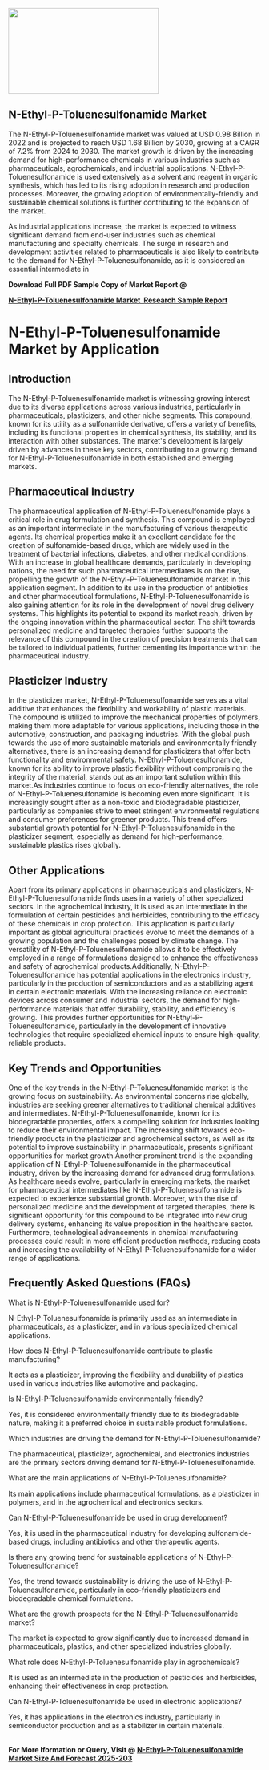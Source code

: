 <p><img class="alignnone size-medium wp-image-20088" src="https://ffe5etoiles.com/wp-content/uploads/2024/12/MST1-300x171.png" alt="" width="300" height="171" /></p><p><p><h2>N-Ethyl-P-Toluenesulfonamide Market </h2><p>The N-Ethyl-P-Toluenesulfonamide market was valued at USD 0.98 Billion in 2022 and is projected to reach USD 1.68 Billion by 2030, growing at a CAGR of 7.2% from 2024 to 2030. The market growth is driven by the increasing demand for high-performance chemicals in various industries such as pharmaceuticals, agrochemicals, and industrial applications. N-Ethyl-P-Toluenesulfonamide is used extensively as a solvent and reagent in organic synthesis, which has led to its rising adoption in research and production processes. Moreover, the growing adoption of environmentally-friendly and sustainable chemical solutions is further contributing to the expansion of the market.</p><p>As industrial applications increase, the market is expected to witness significant demand from end-user industries such as chemical manufacturing and specialty chemicals. The surge in research and development activities related to pharmaceuticals is also likely to contribute to the demand for N-Ethyl-P-Toluenesulfonamide, as it is considered an essential intermediate in</p><p><strong>Download Full PDF Sample Copy of Market Report @</strong></p><p><strong><a href="https://www.verifiedmarketreports.com/download-sample/?rid=401852&utm_source=Sites-google&utm_medium=265" target="_blank">N-Ethyl-P-Toluenesulfonamide Market &nbsp;Research Sample Report</a></strong></p><p><h1>N-Ethyl-P-Toluenesulfonamide Market by Application</h1><h2>Introduction</h2>The N-Ethyl-P-Toluenesulfonamide market is witnessing growing interest due to its diverse applications across various industries, particularly in pharmaceuticals, plasticizers, and other niche segments. This compound, known for its utility as a sulfonamide derivative, offers a variety of benefits, including its functional properties in chemical synthesis, its stability, and its interaction with other substances. The market's development is largely driven by advances in these key sectors, contributing to a growing demand for N-Ethyl-P-Toluenesulfonamide in both established and emerging markets.<h2>Pharmaceutical Industry</h2>The pharmaceutical application of N-Ethyl-P-Toluenesulfonamide plays a critical role in drug formulation and synthesis. This compound is employed as an important intermediate in the manufacturing of various therapeutic agents. Its chemical properties make it an excellent candidate for the creation of sulfonamide-based drugs, which are widely used in the treatment of bacterial infections, diabetes, and other medical conditions. With an increase in global healthcare demands, particularly in developing nations, the need for such pharmaceutical intermediates is on the rise, propelling the growth of the N-Ethyl-P-Toluenesulfonamide market in this application segment. In addition to its use in the production of antibiotics and other pharmaceutical formulations, N-Ethyl-P-Toluenesulfonamide is also gaining attention for its role in the development of novel drug delivery systems. This highlights its potential to expand its market reach, driven by the ongoing innovation within the pharmaceutical sector. The shift towards personalized medicine and targeted therapies further supports the relevance of this compound in the creation of precision treatments that can be tailored to individual patients, further cementing its importance within the pharmaceutical industry.<h2>Plasticizer Industry</h2>In the plasticizer market, N-Ethyl-P-Toluenesulfonamide serves as a vital additive that enhances the flexibility and workability of plastic materials. The compound is utilized to improve the mechanical properties of polymers, making them more adaptable for various applications, including those in the automotive, construction, and packaging industries. With the global push towards the use of more sustainable materials and environmentally friendly alternatives, there is an increasing demand for plasticizers that offer both functionality and environmental safety. N-Ethyl-P-Toluenesulfonamide, known for its ability to improve plastic flexibility without compromising the integrity of the material, stands out as an important solution within this market.As industries continue to focus on eco-friendly alternatives, the role of N-Ethyl-P-Toluenesulfonamide is becoming even more significant. It is increasingly sought after as a non-toxic and biodegradable plasticizer, particularly as companies strive to meet stringent environmental regulations and consumer preferences for greener products. This trend offers substantial growth potential for N-Ethyl-P-Toluenesulfonamide in the plasticizer segment, especially as demand for high-performance, sustainable plastics rises globally.<h2>Other Applications</h2>Apart from its primary applications in pharmaceuticals and plasticizers, N-Ethyl-P-Toluenesulfonamide finds uses in a variety of other specialized sectors. In the agrochemical industry, it is used as an intermediate in the formulation of certain pesticides and herbicides, contributing to the efficacy of these chemicals in crop protection. This application is particularly important as global agricultural practices evolve to meet the demands of a growing population and the challenges posed by climate change. The versatility of N-Ethyl-P-Toluenesulfonamide allows it to be effectively employed in a range of formulations designed to enhance the effectiveness and safety of agrochemical products.Additionally, N-Ethyl-P-Toluenesulfonamide has potential applications in the electronics industry, particularly in the production of semiconductors and as a stabilizing agent in certain electronic materials. With the increasing reliance on electronic devices across consumer and industrial sectors, the demand for high-performance materials that offer durability, stability, and efficiency is growing. This provides further opportunities for N-Ethyl-P-Toluenesulfonamide, particularly in the development of innovative technologies that require specialized chemical inputs to ensure high-quality, reliable products.<h2>Key Trends and Opportunities</h2>One of the key trends in the N-Ethyl-P-Toluenesulfonamide market is the growing focus on sustainability. As environmental concerns rise globally, industries are seeking greener alternatives to traditional chemical additives and intermediates. N-Ethyl-P-Toluenesulfonamide, known for its biodegradable properties, offers a compelling solution for industries looking to reduce their environmental impact. The increasing shift towards eco-friendly products in the plasticizer and agrochemical sectors, as well as its potential to improve sustainability in pharmaceuticals, presents significant opportunities for market growth.Another prominent trend is the expanding application of N-Ethyl-P-Toluenesulfonamide in the pharmaceutical industry, driven by the increasing demand for advanced drug formulations. As healthcare needs evolve, particularly in emerging markets, the market for pharmaceutical intermediates like N-Ethyl-P-Toluenesulfonamide is expected to experience substantial growth. Moreover, with the rise of personalized medicine and the development of targeted therapies, there is significant opportunity for this compound to be integrated into new drug delivery systems, enhancing its value proposition in the healthcare sector. Furthermore, technological advancements in chemical manufacturing processes could result in more efficient production methods, reducing costs and increasing the availability of N-Ethyl-P-Toluenesulfonamide for a wider range of applications.<h2>Frequently Asked Questions (FAQs)</h2><p>What is N-Ethyl-P-Toluenesulfonamide used for?</p><p>N-Ethyl-P-Toluenesulfonamide is primarily used as an intermediate in pharmaceuticals, as a plasticizer, and in various specialized chemical applications.</p><p>How does N-Ethyl-P-Toluenesulfonamide contribute to plastic manufacturing?</p><p>It acts as a plasticizer, improving the flexibility and durability of plastics used in various industries like automotive and packaging.</p><p>Is N-Ethyl-P-Toluenesulfonamide environmentally friendly?</p><p>Yes, it is considered environmentally friendly due to its biodegradable nature, making it a preferred choice in sustainable product formulations.</p><p>Which industries are driving the demand for N-Ethyl-P-Toluenesulfonamide?</p><p>The pharmaceutical, plasticizer, agrochemical, and electronics industries are the primary sectors driving demand for N-Ethyl-P-Toluenesulfonamide.</p><p>What are the main applications of N-Ethyl-P-Toluenesulfonamide?</p><p>Its main applications include pharmaceutical formulations, as a plasticizer in polymers, and in the agrochemical and electronics sectors.</p><p>Can N-Ethyl-P-Toluenesulfonamide be used in drug development?</p><p>Yes, it is used in the pharmaceutical industry for developing sulfonamide-based drugs, including antibiotics and other therapeutic agents.</p><p>Is there any growing trend for sustainable applications of N-Ethyl-P-Toluenesulfonamide?</p><p>Yes, the trend towards sustainability is driving the use of N-Ethyl-P-Toluenesulfonamide, particularly in eco-friendly plasticizers and biodegradable chemical formulations.</p><p>What are the growth prospects for the N-Ethyl-P-Toluenesulfonamide market?</p><p>The market is expected to grow significantly due to increased demand in pharmaceuticals, plastics, and other specialized industries globally.</p><p>What role does N-Ethyl-P-Toluenesulfonamide play in agrochemicals?</p><p>It is used as an intermediate in the production of pesticides and herbicides, enhancing their effectiveness in crop protection.</p><p>Can N-Ethyl-P-Toluenesulfonamide be used in electronic applications?</p><p>Yes, it has applications in the electronics industry, particularly in semiconductor production and as a stabilizer in certain materials.</p><strong><br />For More Iformation or Query, Visit @ <a href="https://www.verifiedmarketreports.com/product/n-ethyl-p-toluenesulfonamide-market/" target="_blank">N-Ethyl-P-Toluenesulfonamide Market Size And Forecast 2025-203</a></strong></p>

